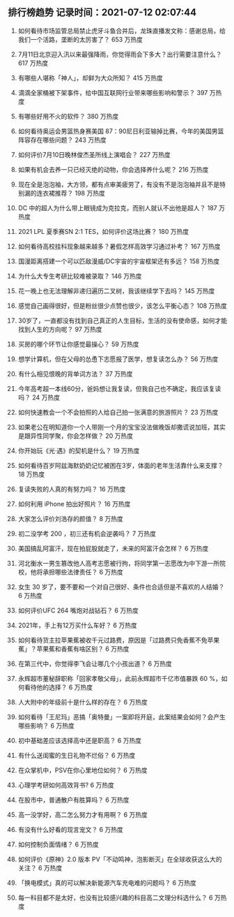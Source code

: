 
## 排行榜趋势 记录时间：2021-07-12 02:07:44
  
  1. 如何看待市场监管总局禁止虎牙斗鱼合并后，龙珠直播发文称：感谢总局，给我们一个活路，垄断的太厉害了？ 653 万热度
    
  2. 7月11日北京迎入汛以来最强降雨，你觉得雨会下多大？出行需要注意什么？ 617 万热度
    
  3. 有哪些人堪称「神人」，却鲜为大众所知？ 415 万热度
    
  4. 滴滴全家桶被下架事件，给中国互联网行业带来哪些影响和警示？ 397 万热度
    
  5. 有哪些好用不火的软件？ 380 万热度
    
  6. 如何看待奥运会男篮热身赛美国 87：90尼日利亚输掉比赛，今年的美国男篮阵容存在哪些问题？ 243 万热度
    
  7. 如何评价7月10日晚林俊杰圣所线上演唱会？ 227 万热度
    
  8. 如果有机会去养一只已经灭绝的动物，你会选择养什么呢？ 216 万热度
    
  9. 现在全是泡泡袖，大方领，都有点审美疲劳了，有没有不是泡泡袖并且不是特别漏的连衣裙推荐？ 198 万热度
    
  10. DC 中的超人为什么带上眼镜成为克拉克，而别人就认不出他是超人？ 187 万热度
    
  11. 2021 LPL 夏季赛SN 2:1 TES，如何评价这场比赛？ 180 万热度
    
  12. 如何看待高校挂科现象越来越多？暑假怎样高效学习通过补考？ 167 万热度
    
  13. 国漫距离搭建一个可以匹敌漫威/DC宇宙的宇宙框架还有多远？ 158 万热度
    
  14. 为什么大专生考研比较难被录取？ 146 万热度
    
  15. 花一晚上也无法理解非递归遍历二叉树，我该继续学下去吗？ 145 万热度
    
  16. 感觉自己画得很好，但是粉丝很少点赞也很少，该怎么平衡心态？ 108 万热度
    
  17. 30岁了，一直都没有找到自己真正的人生目标，生活的没有使命感，如何才能找到人生的方向呢？ 97 万热度
    
  18. 买房的哪个环节让你感觉最操心？ 59 万热度
    
  19. 想学计算机，但在父母的怂恿下志愿报了医学，想复读怎么办？ 56 万热度
    
  20. 有什么相见恨晚的背单词方法？ 37 万热度
    
  21. 今年高考超一本线60分，爸妈想让我复读，但我自己也不确定，我应该复读吗？ 24 万热度
    
  22. 如何快速教会一个不会拍照的人给自己拍一张满意的旅游照片？ 23 万热度
    
  23. 如果老公在明知道你一个人带刚一个月的宝宝没法做晚饭却撒谎说加班，其实是跟异性同学聚，你会怎样做？ 20 万热度
    
  24. 你开始玩《光·遇》的契机是什么？ 19 万热度
    
  25. 如何看待百岁阿兹海默奶奶记忆被困在3岁，体面的老年生活靠什么来支撑？ 18 万热度
    
  26. 复读失败的人真的有努力吗？ 16 万热度
    
  27. 如何利用 iPhone  拍出好照片？ 16 万热度
    
  28. 大家怎么评价刘浩存的颜值？ 8 万热度
    
  29. 初二没学考 200 ，初三还有机会逆袭吗？ 7 万热度
    
  30. 美国搞乱阿富汗，现在拍屁股就走了，未来的阿富汗会怎样？ 6 万热度
    
  31. 河北衡水一男生篡改他人高考志愿被行拘，将同学第一志愿改为中下游一所院校，他将承担哪些法律责任？ 6 万热度
    
  32. 女生 30 岁了，要不要和一个对自己很好、条件也合适但是不喜欢的人结婚？ 6 万热度
    
  33. 如何评价UFC 264 嘴炮对战钻石？ 6 万热度
    
  34. 2021年，手上有12万买什么车好？ 6 万热度
    
  35. 如何看待货主拉苹果蕉被收千元过路费，原因是「过路费只免香蕉不免苹果蕉」？苹果蕉和香蕉有啥区别？ 6 万热度
    
  36. 在第三代中，你觉得李飞会让哪几个小孩出道？ 6 万热度
    
  37. 永辉超市董秘辞职称「回家孝敬父母」，此前永辉超市千亿市值暴跌 60 %，如何看待他的选择？ 6 万热度
    
  38. 人大附中的年级前十是什么样的存在？ 6 万热度
    
  39. 如何看待「王尼玛」恶搞「奥特曼」一案即将开庭，此案结果会如何？会产生哪些影响？ 6 万热度
    
  40. 初中基础差应该选择高中还是职高？ 6 万热度
    
  41. 有什么送闺蜜的生日礼物不烂俗？ 6 万热度
    
  42. 在众掌机中，PSV在你心里地位如何？ 6 万热度
    
  43. 心理学考研如何高效背书? 6 万热度
    
  44. 在股市中，普通散户有胜算吗？ 6 万热度
    
  45. 高一没学好，高二怎么努力才有用啊？ 6 万热度
    
  46. 有没有什么好看的现言宠文？ 6 万热度
    
  47. 如何控制负面情绪？ 6 万热度
    
  48. 如何评价《原神》2.0 版本 PV「不动鸣神，泡影断灭」在全球收获这么大的关注？ 6 万热度
    
  49. 「换电模式」真的可以解决新能源汽车充电难的问题吗？ 6 万热度
    
  50. 每一科目都不是太好，也没有比较感兴趣的科目高二文理分科选什么？ 6 万热度
    